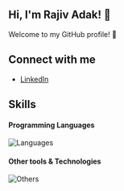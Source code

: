 ## Hi, I'm Rajiv Adak! 👋

Welcome to my GitHub profile! 🌟


## Connect with me
- [LinkedIn](https://www.linkedin.com/in/rajiv-adak-9b7557137)


## Skills

#### Programming Languages
![Languages](https://skillicons.dev/icons?i=c,cpp,java,rust)

#### Other tools & Technologies
![Others](https://skillicons.dev/icons?i=git,github,vscode)







<!--
##Leetcode Statistics:

![Leetcode Stats](https://leetcard.jacoblin.cool/rajivadak26)

## GitHub Stats
![Rajiv's GitHub stats](https://github-readme-stats.vercel.app/api?username=rajivadak&show_icons=true&theme=cobalt)

**rajivadak/rajivadak** is a ✨ _special_ ✨ repository because its `README.md` (this file) appears on your GitHub profile.

Here are some ideas to get you started:

- 🔭 I’m currently working on ...
- 🌱 I’m currently learning ...
- 👯 I’m looking to collaborate on ...
- 🤔 I’m looking for help with ...
- 💬 Ask me about ...
- 📫 How to reach me: ...
- 😄 Pronouns: ...
- ⚡ Fun fact: ...
-->
